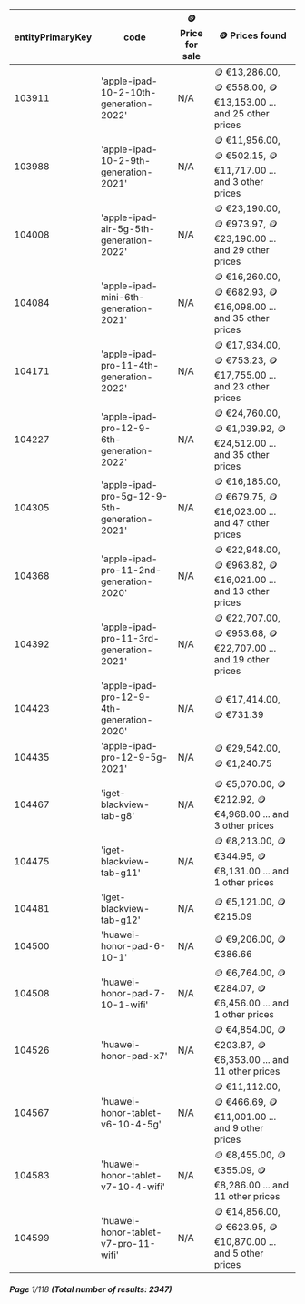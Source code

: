 | entityPrimaryKey | code                                         | 🪙 Price for sale | 🪙 Prices found                                                    |
| ---------------- | -------------------------------------------- | ----------------- | ------------------------------------------------------------------ |
| 103911           | 'apple-ipad-10-2-10th-generation-2022'       | N/A               | 🪙 €13,286.00, 🪙 €558.00, 🪙 €13,153.00 ... and 25 other prices   |
| 103988           | 'apple-ipad-10-2-9th-generation-2021'        | N/A               | 🪙 €11,956.00, 🪙 €502.15, 🪙 €11,717.00 ... and 3 other prices    |
| 104008           | 'apple-ipad-air-5g-5th-generation-2022'      | N/A               | 🪙 €23,190.00, 🪙 €973.97, 🪙 €23,190.00 ... and 29 other prices   |
| 104084           | 'apple-ipad-mini-6th-generation-2021'        | N/A               | 🪙 €16,260.00, 🪙 €682.93, 🪙 €16,098.00 ... and 35 other prices   |
| 104171           | 'apple-ipad-pro-11-4th-generation-2022'      | N/A               | 🪙 €17,934.00, 🪙 €753.23, 🪙 €17,755.00 ... and 23 other prices   |
| 104227           | 'apple-ipad-pro-12-9-6th-generation-2022'    | N/A               | 🪙 €24,760.00, 🪙 €1,039.92, 🪙 €24,512.00 ... and 35 other prices |
| 104305           | 'apple-ipad-pro-5g-12-9-5th-generation-2021' | N/A               | 🪙 €16,185.00, 🪙 €679.75, 🪙 €16,023.00 ... and 47 other prices   |
| 104368           | 'apple-ipad-pro-11-2nd-generation-2020'      | N/A               | 🪙 €22,948.00, 🪙 €963.82, 🪙 €16,021.00 ... and 13 other prices   |
| 104392           | 'apple-ipad-pro-11-3rd-generation-2021'      | N/A               | 🪙 €22,707.00, 🪙 €953.68, 🪙 €22,707.00 ... and 19 other prices   |
| 104423           | 'apple-ipad-pro-12-9-4th-generation-2020'    | N/A               | 🪙 €17,414.00, 🪙 €731.39                                          |
| 104435           | 'apple-ipad-pro-12-9-5g-2021'                | N/A               | 🪙 €29,542.00, 🪙 €1,240.75                                        |
| 104467           | 'iget-blackview-tab-g8'                      | N/A               | 🪙 €5,070.00, 🪙 €212.92, 🪙 €4,968.00 ... and 3 other prices      |
| 104475           | 'iget-blackview-tab-g11'                     | N/A               | 🪙 €8,213.00, 🪙 €344.95, 🪙 €8,131.00 ... and 1 other prices      |
| 104481           | 'iget-blackview-tab-g12'                     | N/A               | 🪙 €5,121.00, 🪙 €215.09                                           |
| 104500           | 'huawei-honor-pad-6-10-1'                    | N/A               | 🪙 €9,206.00, 🪙 €386.66                                           |
| 104508           | 'huawei-honor-pad-7-10-1-wifi'               | N/A               | 🪙 €6,764.00, 🪙 €284.07, 🪙 €6,456.00 ... and 1 other prices      |
| 104526           | 'huawei-honor-pad-x7'                        | N/A               | 🪙 €4,854.00, 🪙 €203.87, 🪙 €6,353.00 ... and 11 other prices     |
| 104567           | 'huawei-honor-tablet-v6-10-4-5g'             | N/A               | 🪙 €11,112.00, 🪙 €466.69, 🪙 €11,001.00 ... and 9 other prices    |
| 104583           | 'huawei-honor-tablet-v7-10-4-wifi'           | N/A               | 🪙 €8,455.00, 🪙 €355.09, 🪙 €8,286.00 ... and 11 other prices     |
| 104599           | 'huawei-honor-tablet-v7-pro-11-wifi'         | N/A               | 🪙 €14,856.00, 🪙 €623.95, 🪙 €10,870.00 ... and 5 other prices    |

###### **Page** 1/118 **(Total number of results: 2347)**